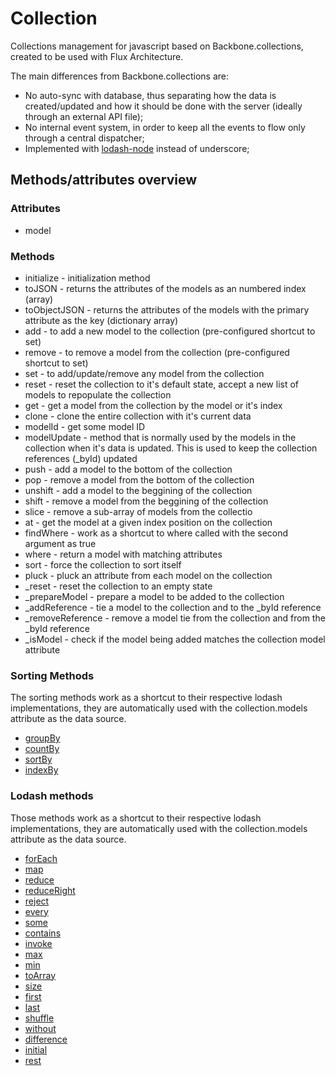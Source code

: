 # Collection

Collections management for javascript based on Backbone.collections, created
to be used with Flux Architecture.

The main differences from Backbone.collections are:

* No auto-sync with database, thus separating how the data is created/updated
and how it should be done with the server (ideally through an external API file);
* No internal event system, in order to keep all the events to flow only through a central dispatcher;
* Implemented with [lodash-node](https://www.npmjs.com/package/lodash-node "lodash node") instead of underscore;

## Methods/attributes overview

### Attributes
* model

### Methods
* initialize - initialization method
* toJSON - returns the attributes of the models as an numbered index (array)
* toObjectJSON - returns the attributes of the models with the primary attribute as the key (dictionary array)
* add - to add a new model to the collection (pre-configured shortcut to set)
* remove - to remove a model from the collection (pre-configured shortcut to set)
* set - to add/update/remove any model from the collection
* reset - reset the collection to it's default state, accept a new list of models to repopulate the collection
* get - get a model from the collection by the model or it's index
* clone - clone the entire collection with it's current data
* modelId - get some model ID
* modelUpdate - method that is normally used by the models in the collection when it's data is updated. This is used to keep the collection references (_byId) updated
* push - add a model to the bottom of the collection
* pop - remove a model from the bottom of the collection
* unshift - add a model to the beggining of the collection
* shift - remove a model from the beggining of the collection
* slice - remove a sub-array of models from the collectio
* at - get the model at a given index position on the collection
* findWhere - work as a shortcut to where called with the second argument as true
* where - return a model with matching attributes
* sort - force the collection to sort itself
* pluck - pluck an attribute from each model on the collection
* _reset - reset the collection to an empty state
* _prepareModel - prepare a model to be added to the collection
* _addReference - tie a model to the collection and to the _byId reference
* _removeReference - remove a model tie from the collection and from the _byId reference
* _isModel - check if the model being added matches the collection model attribute

### Sorting Methods

The sorting methods work as a shortcut to their respective lodash implementations,
they are automatically used with the collection.models attribute as the data source.
* [groupBy](https://lodash.com/docs#groupBy)
* [countBy](https://lodash.com/docs#countBy)
* [sortBy](https://lodash.com/docs#sortBy)
* [indexBy](https://lodash.com/docs#indexBy)

### Lodash methods

Those methods work as a shortcut to their respective lodash implementations, they
are automatically used with the collection.models attribute as the data source.

* [forEach](https://lodash.com/docs#forEach)
* [map](https://lodash.com/docs#map)
* [reduce](https://lodash.com/docs#reduce)
* [reduceRight](https://lodash.com/docs#reduceRight)
* [reject](https://lodash.com/docs#reject)
* [every](https://lodash.com/docs#every)
* [some](https://lodash.com/docs#some)
* [contains](https://lodash.com/docs#contains)
* [invoke](https://lodash.com/docs#invoke)
* [max](https://lodash.com/docs#max)
* [min](https://lodash.com/docs#min)
* [toArray](https://lodash.com/docs#toArray)
* [size](https://lodash.com/docs#size)
* [first](https://lodash.com/docs#first)
* [last](https://lodash.com/docs#last)
* [shuffle](https://lodash.com/docs#shuffle)
* [without](https://lodash.com/docs#without)
* [difference](https://lodash.com/docs#difference)
* [initial](https://lodash.com/docs#initial)
* [rest](https://lodash.com/docs#rest)

